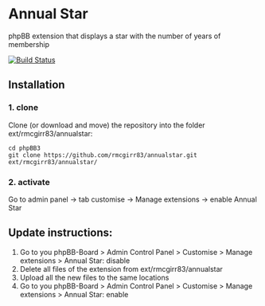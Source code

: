 Annual Star
=========================

phpBB extension that displays a star with the number of years of membership

[![Build Status](https://travis-ci.org/rmcgirr83/annualstar.svg?branch=master)](https://travis-ci.org/rmcgirr83/annualstar)
## Installation

### 1. clone
Clone (or download and move) the repository into the folder ext/rmcgirr83/annualstar:

```
cd phpBB3
git clone https://github.com/rmcgirr83/annualstar.git ext/rmcgirr83/annualstar/
```

### 2. activate
Go to admin panel -> tab customise -> Manage extensions -> enable Annual Star


## Update instructions:
1. Go to you phpBB-Board > Admin Control Panel > Customise > Manage extensions > Annual Star: disable
2. Delete all files of the extension from ext/rmcgirr83/annualstar
3. Upload all the new files to the same locations
4. Go to you phpBB-Board > Admin Control Panel > Customise > Manage extensions > Annual Star: enable
